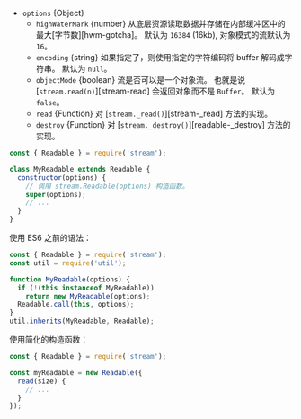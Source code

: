 
* `options` {Object}
  * `highWaterMark` {number} 从底层资源读取数据并存储在内部缓冲区中的最大[字节数][hwm-gotcha]。
    默认为 `16384` (16kb), 对象模式的流默认为 `16`。
  * `encoding` {string} 如果指定了，则使用指定的字符编码将 buffer 解码成字符串。
    默认为 `null`。
  * `objectMode` {boolean} 流是否可以是一个对象流。
    也就是说 [`stream.read(n)`][stream-read] 会返回对象而不是 `Buffer`。
    默认为 `false`。
  * `read` {Function} 对 [`stream._read()`][stream-_read] 方法的实现。
  * `destroy` {Function} 对 [`stream._destroy()`][readable-_destroy] 方法的实现。

<!-- eslint-disable no-useless-constructor -->
```js
const { Readable } = require('stream');

class MyReadable extends Readable {
  constructor(options) {
    // 调用 stream.Readable(options) 构造函数。
    super(options);
    // ...
  }
}
```

使用 ES6 之前的语法：

```js
const { Readable } = require('stream');
const util = require('util');

function MyReadable(options) {
  if (!(this instanceof MyReadable))
    return new MyReadable(options);
  Readable.call(this, options);
}
util.inherits(MyReadable, Readable);
```

使用简化的构造函数：

```js
const { Readable } = require('stream');

const myReadable = new Readable({
  read(size) {
    // ...
  }
});
```
